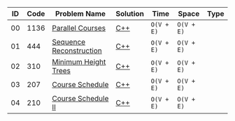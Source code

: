 |ID|Code| Problem Name |  Solution  |  Time | Space | Type | 
|--|----|-------- | ---------- | -------| ------ | ---- |
|00|1136|[Parallel Courses](https://leetcode.com/problems/parallel-courses/)|[C++](https://github.com/Ali-Elshorpagi/algorithms/blob/main/topological_ordering/LeetCode_1136.cpp)|`O(V + E)`|`O(V + E)`||
|01|444|[Sequence Reconstruction](https://leetcode.com/problems/sequence-reconstruction/)|[C++](https://github.com/Ali-Elshorpagi/algorithms/blob/main/topological_ordering/LeetCode_444.cpp)|`O(V + E)`|`O(V + E)`||
|02|310|[Minimum Height Trees](https://leetcode.com/problems/minimum-height-trees/)|[C++](https://github.com/Ali-Elshorpagi/algorithms/blob/main/topological_ordering/LeetCode_310.cpp)|`O(V + E)`|`O(V + E)`||
|03|207|[Course Schedule](https://leetcode.com/problems/course-schedule/)|[C++](https://github.com/Ali-Elshorpagi/algorithms/blob/main/topological_ordering/LeetCode_207.cpp)|`O(V + E)`|`O(V + E)`||
|04|210|[Course Schedule II](https://leetcode.com/problems/course-schedule-ii/)|[C++](https://github.com/Ali-Elshorpagi/algorithms/blob/main/topological_ordering/LeetCode_210.cpp)|`O(V + E)`|`O(V + E)`||